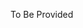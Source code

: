 To Be Provided

<!--
# Overview of Nebula Graph

## What is Nebula Graph

**Nebula Graph** is an open source (Apache 2.0 licensed), distributed, scalable, lightning-fast graph database. It is the only solution in the world capable to host graphs with dozens of billions of vertices (nodes) and trillions of edges, while still provides millisecond latency.

**Nebula Graph's** goal is to provide reading, writing, and computing with high concurrency, low latency for super large scale graphs. Nebula Graph is an open source project and we are looking forward to working with the community to popularize and promote the graph database.

## Main features of Nebula Graph

This section describes some of the important characteristics of Nebula Graph.

- High performance

    Nebula Graph provides low latency read and write, while still maintaining high throughput.

- SQL-like

    Nebula Graph's SQL-like query language is easy to understand and powerful enough to meet complex business needs.

- Secure

    With role-based access control, Nebula Graph only allows authenticated access.

- Scalable

    With shared-nothing distributed architecture, Nebula Graph offers linear scalability.

- Extensible

    Nebula Graph supports multiple storage engine types. The query language can be extended to support new algorithms.

- Transactional

    With distributed ACID transaction support, Nebula Graph ensures data integrity.

- Highly available

    Nebula Graph guarantees high availability even in case of failures.


-->